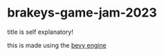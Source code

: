 # brakeys-game-jam-2023
title is self explanatory! 

this is made using the [bevy engine](https://bevyengine.org/)
